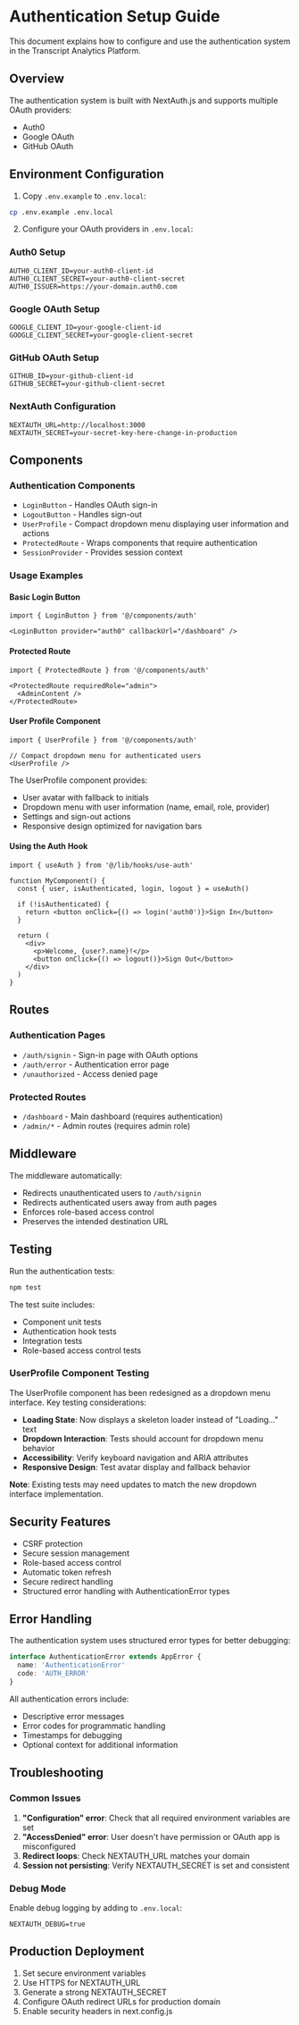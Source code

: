# Authentication Setup Guide

This document explains how to configure and use the authentication system in the Transcript Analytics Platform.

## Overview

The authentication system is built with NextAuth.js and supports multiple OAuth providers:
- Auth0
- Google OAuth
- GitHub OAuth

## Environment Configuration

1. Copy `.env.example` to `.env.local`:
```bash
cp .env.example .env.local
```

2. Configure your OAuth providers in `.env.local`:

### Auth0 Setup
```env
AUTH0_CLIENT_ID=your-auth0-client-id
AUTH0_CLIENT_SECRET=your-auth0-client-secret
AUTH0_ISSUER=https://your-domain.auth0.com
```

### Google OAuth Setup
```env
GOOGLE_CLIENT_ID=your-google-client-id
GOOGLE_CLIENT_SECRET=your-google-client-secret
```

### GitHub OAuth Setup
```env
GITHUB_ID=your-github-client-id
GITHUB_SECRET=your-github-client-secret
```

### NextAuth Configuration
```env
NEXTAUTH_URL=http://localhost:3000
NEXTAUTH_SECRET=your-secret-key-here-change-in-production
```

## Components

### Authentication Components
- `LoginButton` - Handles OAuth sign-in
- `LogoutButton` - Handles sign-out
- `UserProfile` - Compact dropdown menu displaying user information and actions
- `ProtectedRoute` - Wraps components that require authentication
- `SessionProvider` - Provides session context

### Usage Examples

#### Basic Login Button
```tsx
import { LoginButton } from '@/components/auth'

<LoginButton provider="auth0" callbackUrl="/dashboard" />
```

#### Protected Route
```tsx
import { ProtectedRoute } from '@/components/auth'

<ProtectedRoute requiredRole="admin">
  <AdminContent />
</ProtectedRoute>
```

#### User Profile Component
```tsx
import { UserProfile } from '@/components/auth'

// Compact dropdown menu for authenticated users
<UserProfile />
```

The UserProfile component provides:
- User avatar with fallback to initials
- Dropdown menu with user information (name, email, role, provider)
- Settings and sign-out actions
- Responsive design optimized for navigation bars

#### Using the Auth Hook
```tsx
import { useAuth } from '@/lib/hooks/use-auth'

function MyComponent() {
  const { user, isAuthenticated, login, logout } = useAuth()
  
  if (!isAuthenticated) {
    return <button onClick={() => login('auth0')}>Sign In</button>
  }
  
  return (
    <div>
      <p>Welcome, {user?.name}!</p>
      <button onClick={() => logout()}>Sign Out</button>
    </div>
  )
}
```

## Routes

### Authentication Pages
- `/auth/signin` - Sign-in page with OAuth options
- `/auth/error` - Authentication error page
- `/unauthorized` - Access denied page

### Protected Routes
- `/dashboard` - Main dashboard (requires authentication)
- `/admin/*` - Admin routes (requires admin role)

## Middleware

The middleware automatically:
- Redirects unauthenticated users to `/auth/signin`
- Redirects authenticated users away from auth pages
- Enforces role-based access control
- Preserves the intended destination URL

## Testing

Run the authentication tests:
```bash
npm test
```

The test suite includes:
- Component unit tests
- Authentication hook tests
- Integration tests
- Role-based access control tests

### UserProfile Component Testing

The UserProfile component has been redesigned as a dropdown menu interface. Key testing considerations:

- **Loading State**: Now displays a skeleton loader instead of "Loading..." text
- **Dropdown Interaction**: Tests should account for dropdown menu behavior
- **Accessibility**: Verify keyboard navigation and ARIA attributes
- **Responsive Design**: Test avatar display and fallback behavior

**Note**: Existing tests may need updates to match the new dropdown interface implementation.

## Security Features

- CSRF protection
- Secure session management
- Role-based access control
- Automatic token refresh
- Secure redirect handling
- Structured error handling with AuthenticationError types

## Error Handling

The authentication system uses structured error types for better debugging:

```typescript
interface AuthenticationError extends AppError {
  name: 'AuthenticationError'
  code: 'AUTH_ERROR'
}
```

All authentication errors include:
- Descriptive error messages
- Error codes for programmatic handling
- Timestamps for debugging
- Optional context for additional information

## Troubleshooting

### Common Issues

1. **"Configuration" error**: Check that all required environment variables are set
2. **"AccessDenied" error**: User doesn't have permission or OAuth app is misconfigured
3. **Redirect loops**: Check NEXTAUTH_URL matches your domain
4. **Session not persisting**: Verify NEXTAUTH_SECRET is set and consistent

### Debug Mode

Enable debug logging by adding to `.env.local`:
```env
NEXTAUTH_DEBUG=true
```

## Production Deployment

1. Set secure environment variables
2. Use HTTPS for NEXTAUTH_URL
3. Generate a strong NEXTAUTH_SECRET
4. Configure OAuth redirect URLs for production domain
5. Enable security headers in next.config.js